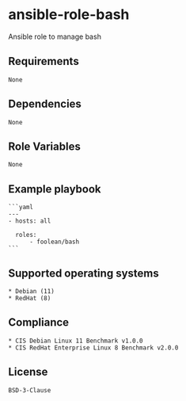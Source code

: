 # ansible-role-bash

Ansible role to manage bash


## Requirements

    None


## Dependencies

    None


## Role Variables

    None


## Example playbook

    ```yaml
    ---
    - hosts: all

      roles:
          - foolean/bash
    ```


## Supported operating systems

    * Debian (11)
    * RedHat (8)


## Compliance

    * CIS Debian Linux 11 Benchmark v1.0.0
    * CIS RedHat Enterprise Linux 8 Benchmark v2.0.0


## License

    BSD-3-Clause

